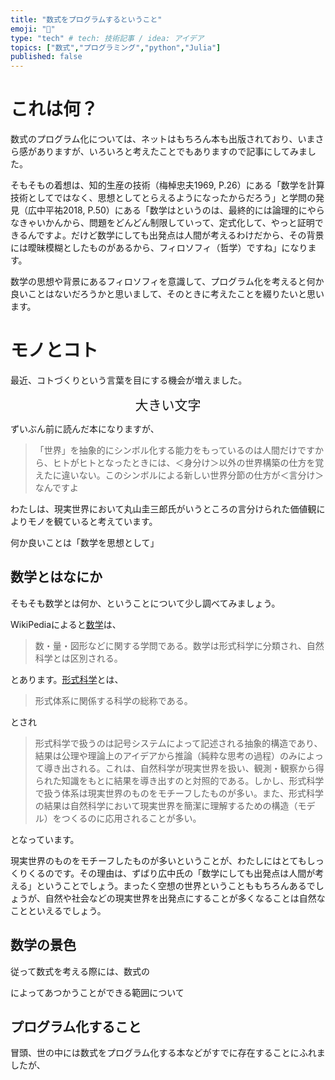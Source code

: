 ```yaml
---
title: "数式をプログラムするということ"
emoji: "🌱"
type: "tech" # tech: 技術記事 / idea: アイデア
topics: ["数式","プログラミング","python","Julia"]
published: false
---
```



# これは何？

数式のプログラム化については、ネットはもちろん本も出版されており、いまさら感がありますが、いろいろと考えたことでもありますので記事にしてみました。

そもそもの着想は、知的生産の技術（梅棹忠夫1969, P.26）にある「数学を計算技術としてではなく、思想としてとらえるようになったからだろう」と学問の発見（広中平祐2018, P.50）にある「数学はというのは、最終的には論理的にやらなきゃいかんから、問題をどんどん制限していって、定式化して、やっと証明できるんですよ。だけど数学にしても出発点は人間が考えるわけだから、その背景には曖昧模糊としたものがあるから、フィロソフィ（哲学）ですね」になります。

数学の思想や背景にあるフィロソフィを意識して、プログラム化を考えると何か良いことはないだろうかと思いまして、そのときに考えたことを綴りたいと思います。

# モノとコト

最近、コトづくりという言葉を目にする機会が増えました。


<div style="text-align: center;">
<span style="font-size: 150%;">
大きい文字
</span>
</div>


ずいぶん前に読んだ本になりますが、

>「世界」を抽象的にシンボル化する能力をもっているのは人間だけですから、ヒトがヒトとなったときには、＜身分け＞以外の世界構築の仕方を覚えたに違いない。このシンボルによる新しい世界分節の仕方が＜言分け＞なんですよ

わたしは、現実世界において丸山圭三郎氏がいうところの言分けられた価値観によりモノを観ていると考えています。

何か良いことは「数学を思想として」




## 数学とはなにか

そもそも数学とは何か、ということについて少し調べてみましょう。

WikiPediaによると[数学](https://ja.wikipedia.org/wiki/数学)は、
> 数・量・図形などに関する学問である。数学は形式科学に分類され、自然科学とは区別される。

とあります。[形式科学](https://ja.wikipedia.org/wiki/形式科学)とは、
> 形式体系に関係する科学の総称である。

とされ

> 形式科学で扱うのは記号システムによって記述される抽象的構造であり、結果は公理や理論上のアイデアから推論（純粋な思考の過程）のみによって導き出される。これは、自然科学が現実世界を扱い、観測・観察から得られた知識をもとに結果を導き出すのと対照的である。しかし、形式科学で扱う体系は現実世界のものをモチーフしたものが多い。また、形式科学の結果は自然科学において現実世界を簡潔に理解するための構造（モデル）をつくるのに応用されることが多い。

となっています。


現実世界のものをモチーフしたものが多いということが、わたしにはとてもしっくりくるのです。その理由は、ずばり広中氏の「数学にしても出発点は人間が考える」ということでしょう。まったく空想の世界ということももちろんあるでしょうが、自然や社会などの現実世界を出発点にすることが多くなることは自然なことといえるでしょう。





## 数学の景色

従って数式を考える際には、数式の



によってあつかうことができる範囲について


## プログラム化すること

冒頭、世の中には数式をプログラム化する本などがすでに存在することにふれましたが、